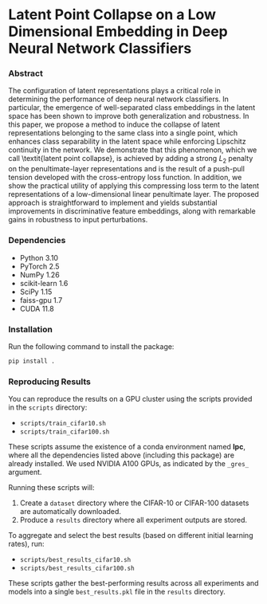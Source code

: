 # Latent Point Collapse  on a Low Dimensional Embedding in Deep Neural Network Classifiers

### Abstract
The configuration of latent representations plays a critical role in determining the performance of deep neural network classifiers. In particular, the emergence of well-separated class embeddings in the latent space has been shown to improve both generalization and robustness. In this paper, we propose a method to induce the collapse of latent representations belonging to the same class into a single point, which enhances class separability in the latent space while enforcing Lipschitz continuity in the network.
We demonstrate that this phenomenon, which we call \textit{latent point collapse}, is achieved by adding a strong $L_2$ penalty on the penultimate-layer representations and is the result of a push-pull tension developed with the cross-entropy loss function.
In addition, we show the practical utility of applying this compressing loss term to the latent representations of a low-dimensional linear penultimate layer.
The proposed approach is straightforward to implement and yields substantial improvements in discriminative feature embeddings, along with remarkable gains in robustness to input perturbations.

### Dependencies
- Python 3.10  
- PyTorch 2.5  
- NumPy 1.26  
- scikit-learn 1.6  
- SciPy 1.15  
- faiss-gpu 1.7  
- CUDA 11.8  

### Installation
Run the following command to install the package:

```bash
pip install .
```

### Reproducing Results
You can reproduce the results on a GPU cluster using the scripts provided in the `scripts` directory:

- `scripts/train_cifar10.sh`
- `scripts/train_cifar100.sh`

These scripts assume the existence of a conda environment named **lpc**, where all the dependencies listed above (including this package) are already installed. We used NVIDIA A100 GPUs, as indicated by the `_gres_` argument.

Running these scripts will:
1. Create a `dataset` directory where the CIFAR-10 or CIFAR-100 datasets are automatically downloaded.
2. Produce a `results` directory where all experiment outputs are stored.

To aggregate and select the best results (based on different initial learning rates), run:

- `scripts/best_results_cifar10.sh`
- `scripts/best_results_cifar100.sh`

These scripts gather the best-performing results across all experiments and models into a single `best_results.pkl` file in the `results` directory.